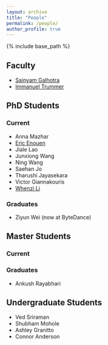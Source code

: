 ```yaml
---
layout: archive
title: "People"
permalink: /people/
author_profile: true
---
```


{% include base_path %}

## Faculty

- <a href="www.sainyamgalhotra.com">Sainyam Galhotra</a>
- <a href="https://itrummer.github.io/">Immanuel Trummer</a>

## PhD Students

### Current

- Anna Mazhar
- <a href="https://ericenouen.github.io/">Eric Enouen</a>
- Jiale Lao
- Junxiong Wang
- Ning Wang
- Saehan Jo
- Tharushi Jayasekara
- Victor Giannakouris
- <a href="https://wenzhilics.github.io/ ">Whenzi Li</a>

### Graduates

- Ziyun Wei (now at ByteDance)

## Master Students

### Current

### Graduates

- Ankush Rayabhari

## Undergraduate Students
- Ved Sriraman
- Shubham Mohole
- Ashley Granitto
- Connor Anderson
